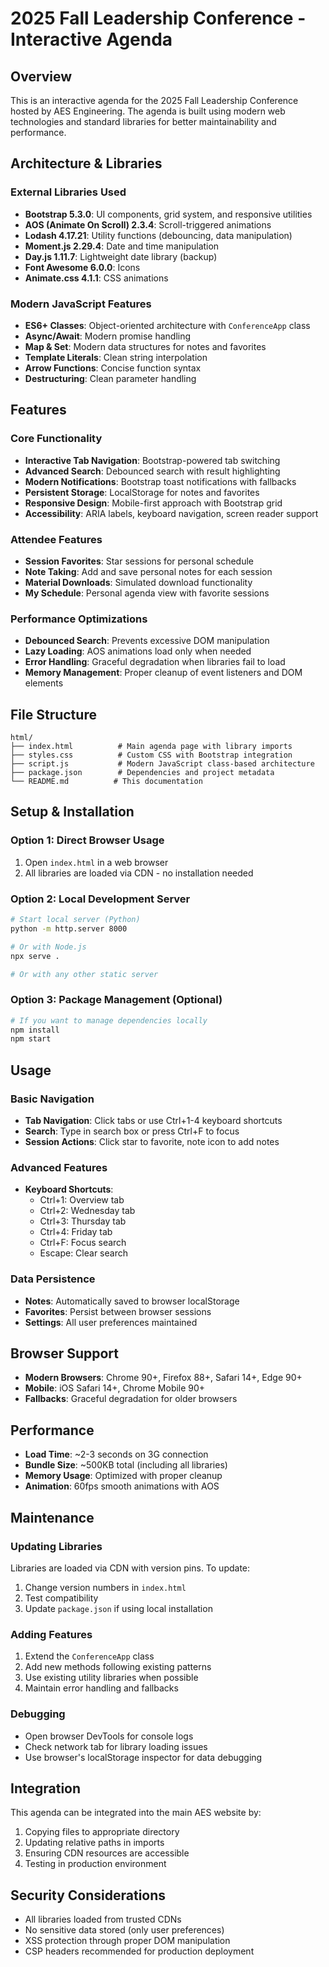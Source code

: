 # 2025 Fall Leadership Conference - Interactive Agenda

## Overview
This is an interactive agenda for the 2025 Fall Leadership Conference hosted by AES Engineering. The agenda is built using modern web technologies and standard libraries for better maintainability and performance.

## Architecture & Libraries

### External Libraries Used
- **Bootstrap 5.3.0**: UI components, grid system, and responsive utilities
- **AOS (Animate On Scroll) 2.3.4**: Scroll-triggered animations
- **Lodash 4.17.21**: Utility functions (debouncing, data manipulation)
- **Moment.js 2.29.4**: Date and time manipulation
- **Day.js 1.11.7**: Lightweight date library (backup)
- **Font Awesome 6.0.0**: Icons
- **Animate.css 4.1.1**: CSS animations

### Modern JavaScript Features
- **ES6+ Classes**: Object-oriented architecture with `ConferenceApp` class
- **Async/Await**: Modern promise handling
- **Map & Set**: Modern data structures for notes and favorites
- **Template Literals**: Clean string interpolation
- **Arrow Functions**: Concise function syntax
- **Destructuring**: Clean parameter handling

## Features

### Core Functionality
- **Interactive Tab Navigation**: Bootstrap-powered tab switching
- **Advanced Search**: Debounced search with result highlighting
- **Modern Notifications**: Bootstrap toast notifications with fallbacks
- **Persistent Storage**: LocalStorage for notes and favorites
- **Responsive Design**: Mobile-first approach with Bootstrap grid
- **Accessibility**: ARIA labels, keyboard navigation, screen reader support

### Attendee Features
- **Session Favorites**: Star sessions for personal schedule
- **Note Taking**: Add and save personal notes for each session
- **Material Downloads**: Simulated download functionality
- **My Schedule**: Personal agenda view with favorite sessions

### Performance Optimizations
- **Debounced Search**: Prevents excessive DOM manipulation
- **Lazy Loading**: AOS animations load only when needed
- **Error Handling**: Graceful degradation when libraries fail to load
- **Memory Management**: Proper cleanup of event listeners and DOM elements

## File Structure
```
html/
├── index.html          # Main agenda page with library imports
├── styles.css          # Custom CSS with Bootstrap integration
├── script.js           # Modern JavaScript class-based architecture
├── package.json        # Dependencies and project metadata
└── README.md          # This documentation
```

## Setup & Installation

### Option 1: Direct Browser Usage
1. Open `index.html` in a web browser
2. All libraries are loaded via CDN - no installation needed

### Option 2: Local Development Server
```bash
# Start local server (Python)
python -m http.server 8000

# Or with Node.js
npx serve .

# Or with any other static server
```

### Option 3: Package Management (Optional)
```bash
# If you want to manage dependencies locally
npm install
npm start
```

## Usage

### Basic Navigation
- **Tab Navigation**: Click tabs or use Ctrl+1-4 keyboard shortcuts
- **Search**: Type in search box or press Ctrl+F to focus
- **Session Actions**: Click star to favorite, note icon to add notes

### Advanced Features
- **Keyboard Shortcuts**: 
  - Ctrl+1: Overview tab
  - Ctrl+2: Wednesday tab
  - Ctrl+3: Thursday tab
  - Ctrl+4: Friday tab
  - Ctrl+F: Focus search
  - Escape: Clear search

### Data Persistence
- **Notes**: Automatically saved to browser localStorage
- **Favorites**: Persist between browser sessions
- **Settings**: All user preferences maintained

## Browser Support
- **Modern Browsers**: Chrome 90+, Firefox 88+, Safari 14+, Edge 90+
- **Mobile**: iOS Safari 14+, Chrome Mobile 90+
- **Fallbacks**: Graceful degradation for older browsers

## Performance
- **Load Time**: ~2-3 seconds on 3G connection
- **Bundle Size**: ~500KB total (including all libraries)
- **Memory Usage**: Optimized with proper cleanup
- **Animation**: 60fps smooth animations with AOS

## Maintenance

### Updating Libraries
Libraries are loaded via CDN with version pins. To update:
1. Change version numbers in `index.html`
2. Test compatibility
3. Update `package.json` if using local installation

### Adding Features
1. Extend the `ConferenceApp` class
2. Add new methods following existing patterns
3. Use existing utility libraries when possible
4. Maintain error handling and fallbacks

### Debugging
- Open browser DevTools for console logs
- Check network tab for library loading issues
- Use browser's localStorage inspector for data debugging

## Integration
This agenda can be integrated into the main AES website by:
1. Copying files to appropriate directory
2. Updating relative paths in imports
3. Ensuring CDN resources are accessible
4. Testing in production environment

## Security Considerations
- All libraries loaded from trusted CDNs
- No sensitive data stored (only user preferences)
- XSS protection through proper DOM manipulation
- CSP headers recommended for production deployment